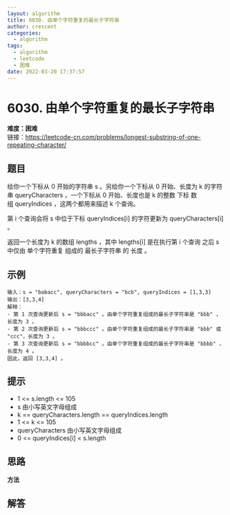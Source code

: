 ```yaml
---
layout: algorithm
title: 6030. 由单个字符重复的最长子字符串
author: crescent
categories:
  - algorithm
tags:
  - algorithm
  - leetcode
  - 困难
date: 2022-03-20 17:37:57
---
```

# 6030. 由单个字符重复的最长子字符串
**难度：困难**  
链接：https://leetcode-cn.com/problems/longest-substring-of-one-repeating-character/
## 题目
给你一个下标从 0 开始的字符串 s 。另给你一个下标从 0 开始、长度为 k 的字符串 queryCharacters ，一个下标从 0 开始、长度也是 k 的整数 下标 数组 queryIndices ，这两个都用来描述 k 个查询。

第 i 个查询会将 s 中位于下标 queryIndices[i] 的字符更新为 queryCharacters[i] 。

返回一个长度为 k 的数组 lengths ，其中 lengths[i] 是在执行第 i 个查询 之后 s 中仅由 单个字符重复 组成的 最长子字符串 的 长度 。

## 示例
```
输入：s = "babacc", queryCharacters = "bcb", queryIndices = [1,3,3]
输出：[3,3,4]
解释：
- 第 1 次查询更新后 s = "bbbacc" 。由单个字符重复组成的最长子字符串是 "bbb" ，长度为 3 。
- 第 2 次查询更新后 s = "bbbccc" 。由单个字符重复组成的最长子字符串是 "bbb" 或 "ccc"，长度为 3 。
- 第 3 次查询更新后 s = "bbbbcc" 。由单个字符重复组成的最长子字符串是 "bbbb" ，长度为 4 。
因此，返回 [3,3,4] 。
```

## 提示
+ 1 <= s.length <= 105
+ s 由小写英文字母组成
+ k == queryCharacters.length == queryIndices.length
+ 1 <= k <= 105
+ queryCharacters 由小写英文字母组成
+ 0 <= queryIndices[i] < s.length


## 思路
**方法**  


## 解答
``` python

```